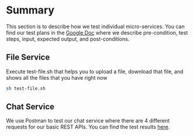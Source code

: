 # Summary
This section is to describe how we test individual micro-services. You can find our test plans in the [Google Doc](https://drive.google.com/drive/folders/17oldHL6EcOteYzyxQFwPF0Uwqt1FkMXl?usp=sharing) where we describe pre-condition, test steps, input, expected output, and post-conditions.

## File Service
Execute test-file.sh that helps you to upload a file, download that file, and shows all the files that you have right now
```bash
sh test-file.sh
```

## Chat Service
We use Postman to test our chat service where there are 4 different requests for our basic REST APIs. You can find the test results [here](https://github.com/bubblemans/2021-spring-cs160-team-EduAll/blob/main/test-automation/chat.postman_collection.json).
